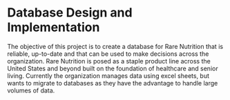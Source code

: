 # Database Design and Implementation

The objective of this project is to create a database for Rare Nutrition that is reliable, up-to-date and that can be used to make decisions across the organization. Rare Nutrition is posed as a staple product line across the United States and beyond built on the foundation of healthcare and senior living. Currently the organization manages data using excel sheets, but wants to migrate to databases as they have the advantage to handle large volumes of data.
